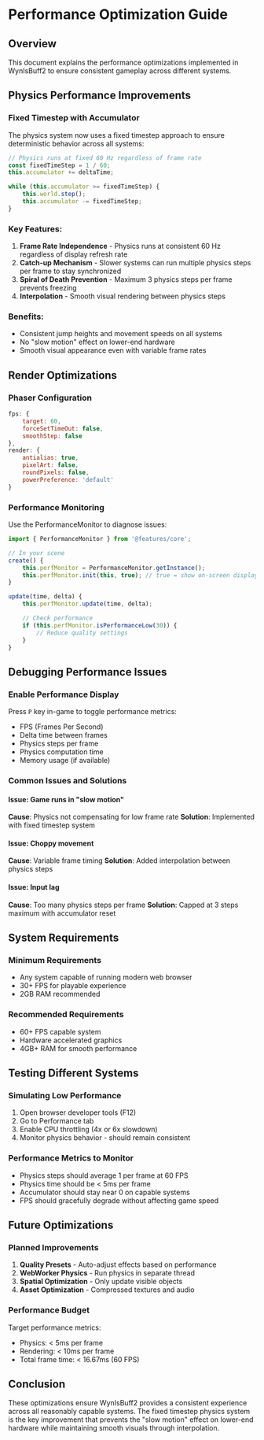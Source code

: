 # Performance Optimization Guide

## Overview

This document explains the performance optimizations implemented in WynIsBuff2 to ensure consistent gameplay across different systems.

## Physics Performance Improvements

### Fixed Timestep with Accumulator

The physics system now uses a fixed timestep approach to ensure deterministic behavior across all systems:

```javascript
// Physics runs at fixed 60 Hz regardless of frame rate
const fixedTimeStep = 1 / 60;
this.accumulator += deltaTime;

while (this.accumulator >= fixedTimeStep) {
    this.world.step();
    this.accumulator -= fixedTimeStep;
}
```

### Key Features:

1. **Frame Rate Independence** - Physics runs at consistent 60 Hz regardless of display refresh rate
2. **Catch-up Mechanism** - Slower systems can run multiple physics steps per frame to stay synchronized
3. **Spiral of Death Prevention** - Maximum 3 physics steps per frame prevents freezing
4. **Interpolation** - Smooth visual rendering between physics steps

### Benefits:

- Consistent jump heights and movement speeds on all systems
- No "slow motion" effect on lower-end hardware
- Smooth visual appearance even with variable frame rates

## Render Optimizations

### Phaser Configuration

```javascript
fps: {
    target: 60,
    forceSetTimeOut: false,
    smoothStep: false
},
render: {
    antialias: true,
    pixelArt: false,
    roundPixels: false,
    powerPreference: 'default'
}
```

### Performance Monitoring

Use the PerformanceMonitor to diagnose issues:

```javascript
import { PerformanceMonitor } from '@features/core';

// In your scene
create() {
    this.perfMonitor = PerformanceMonitor.getInstance();
    this.perfMonitor.init(this, true); // true = show on-screen display
}

update(time, delta) {
    this.perfMonitor.update(time, delta);

    // Check performance
    if (this.perfMonitor.isPerformanceLow(30)) {
        // Reduce quality settings
    }
}
```

## Debugging Performance Issues

### Enable Performance Display

Press `P` key in-game to toggle performance metrics:

- FPS (Frames Per Second)
- Delta time between frames
- Physics steps per frame
- Physics computation time
- Memory usage (if available)

### Common Issues and Solutions

#### Issue: Game runs in "slow motion"

**Cause**: Physics not compensating for low frame rate
**Solution**: Implemented with fixed timestep system

#### Issue: Choppy movement

**Cause**: Variable frame timing
**Solution**: Added interpolation between physics steps

#### Issue: Input lag

**Cause**: Too many physics steps per frame
**Solution**: Capped at 3 steps maximum with accumulator reset

## System Requirements

### Minimum Requirements

- Any system capable of running modern web browser
- 30+ FPS for playable experience
- 2GB RAM recommended

### Recommended Requirements

- 60+ FPS capable system
- Hardware accelerated graphics
- 4GB+ RAM for smooth performance

## Testing Different Systems

### Simulating Low Performance

1. Open browser developer tools (F12)
2. Go to Performance tab
3. Enable CPU throttling (4x or 6x slowdown)
4. Monitor physics behavior - should remain consistent

### Performance Metrics to Monitor

- Physics steps should average 1 per frame at 60 FPS
- Physics time should be < 5ms per frame
- Accumulator should stay near 0 on capable systems
- FPS should gracefully degrade without affecting game speed

## Future Optimizations

### Planned Improvements

1. **Quality Presets** - Auto-adjust effects based on performance
2. **WebWorker Physics** - Run physics in separate thread
3. **Spatial Optimization** - Only update visible objects
4. **Asset Optimization** - Compressed textures and audio

### Performance Budget

Target performance metrics:

- Physics: < 5ms per frame
- Rendering: < 10ms per frame
- Total frame time: < 16.67ms (60 FPS)

## Conclusion

These optimizations ensure WynIsBuff2 provides a consistent experience across all reasonably capable systems. The fixed timestep physics system is the key improvement that prevents the "slow motion" effect on lower-end hardware while maintaining smooth visuals through interpolation.
